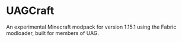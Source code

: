 # UAGCraft
An experimental Minecraft modpack for version 1.15.1 using the Fabric modloader, built for members of UAG.

